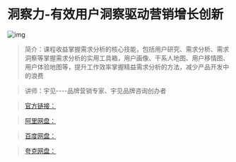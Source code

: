 # 洞察力-有效用户洞察驱动营销增长创新

![img]()

> 简介：课程收益掌握需求分析的核心技能，包括用户研究、需求分析、需求洞察等掌握需求分析的实用工具箱，用户画像、干系人地图、用户移情图、用户体验地图等，提升工作效率掌握精益需求分析的方法，减少产品开发中的浪费

> 讲师：宇见----品牌营销专家、宇见品牌咨询创办者

> [官方链接：]()

> [阿里网盘：]()

> [百度网盘：]()

> [夸克网盘：]()
